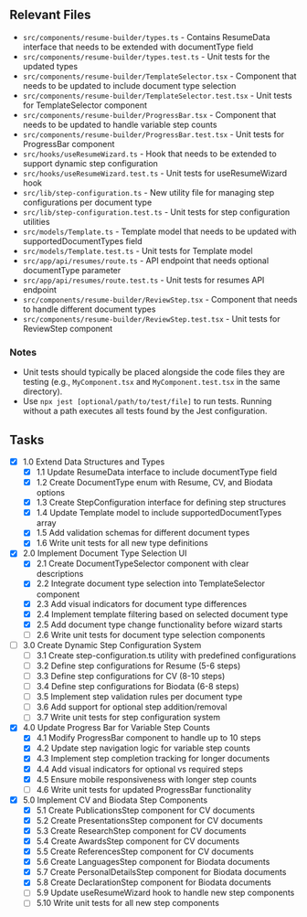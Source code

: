 ## Relevant Files

- `src/components/resume-builder/types.ts` - Contains ResumeData interface that needs to be extended with documentType field
- `src/components/resume-builder/types.test.ts` - Unit tests for the updated types
- `src/components/resume-builder/TemplateSelector.tsx` - Component that needs to be updated to include document type selection
- `src/components/resume-builder/TemplateSelector.test.tsx` - Unit tests for TemplateSelector component
- `src/components/resume-builder/ProgressBar.tsx` - Component that needs to be updated to handle variable step counts
- `src/components/resume-builder/ProgressBar.test.tsx` - Unit tests for ProgressBar component
- `src/hooks/useResumeWizard.ts` - Hook that needs to be extended to support dynamic step configuration
- `src/hooks/useResumeWizard.test.ts` - Unit tests for useResumeWizard hook
- `src/lib/step-configuration.ts` - New utility file for managing step configurations per document type
- `src/lib/step-configuration.test.ts` - Unit tests for step configuration utilities
- `src/models/Template.ts` - Template model that needs to be updated with supportedDocumentTypes field
- `src/models/Template.test.ts` - Unit tests for Template model
- `src/app/api/resumes/route.ts` - API endpoint that needs optional documentType parameter
- `src/app/api/resumes/route.test.ts` - Unit tests for resumes API endpoint
- `src/components/resume-builder/ReviewStep.tsx` - Component that needs to handle different document types
- `src/components/resume-builder/ReviewStep.test.tsx` - Unit tests for ReviewStep component

### Notes

- Unit tests should typically be placed alongside the code files they are testing (e.g., `MyComponent.tsx` and `MyComponent.test.tsx` in the same directory).
- Use `npx jest [optional/path/to/test/file]` to run tests. Running without a path executes all tests found by the Jest configuration.

## Tasks

- [x] 1.0 Extend Data Structures and Types
  - [x] 1.1 Update ResumeData interface to include documentType field
  - [x] 1.2 Create DocumentType enum with Resume, CV, and Biodata options
  - [x] 1.3 Create StepConfiguration interface for defining step structures
  - [x] 1.4 Update Template model to include supportedDocumentTypes array
  - [x] 1.5 Add validation schemas for different document types
  - [x] 1.6 Write unit tests for all new type definitions
- [x] 2.0 Implement Document Type Selection UI
  - [x] 2.1 Create DocumentTypeSelector component with clear descriptions
  - [x] 2.2 Integrate document type selection into TemplateSelector component
  - [x] 2.3 Add visual indicators for document type differences
  - [x] 2.4 Implement template filtering based on selected document type
  - [x] 2.5 Add document type change functionality before wizard starts
  - [ ] 2.6 Write unit tests for document type selection components
- [ ] 3.0 Create Dynamic Step Configuration System
  - [ ] 3.1 Create step-configuration.ts utility with predefined configurations
  - [ ] 3.2 Define step configurations for Resume (5-6 steps)
  - [ ] 3.3 Define step configurations for CV (8-10 steps)
  - [ ] 3.4 Define step configurations for Biodata (6-8 steps)
  - [ ] 3.5 Implement step validation rules per document type
  - [ ] 3.6 Add support for optional step addition/removal
  - [ ] 3.7 Write unit tests for step configuration system
- [x] 4.0 Update Progress Bar for Variable Step Counts
  - [x] 4.1 Modify ProgressBar component to handle up to 10 steps
  - [x] 4.2 Update step navigation logic for variable step counts
  - [x] 4.3 Implement step completion tracking for longer documents
  - [x] 4.4 Add visual indicators for optional vs required steps
  - [x] 4.5 Ensure mobile responsiveness with longer step counts
  - [ ] 4.6 Write unit tests for updated ProgressBar functionality
- [x] 5.0 Implement CV and Biodata Step Components
  - [x] 5.1 Create PublicationsStep component for CV documents
  - [x] 5.2 Create PresentationsStep component for CV documents
  - [x] 5.3 Create ResearchStep component for CV documents
  - [x] 5.4 Create AwardsStep component for CV documents
  - [x] 5.5 Create ReferencesStep component for CV documents
  - [x] 5.6 Create LanguagesStep component for Biodata documents
  - [x] 5.7 Create PersonalDetailsStep component for Biodata documents
  - [x] 5.8 Create DeclarationStep component for Biodata documents
  - [ ] 5.9 Update useResumeWizard hook to handle new step components
  - [ ] 5.10 Write unit tests for all new step components 
